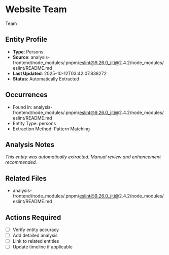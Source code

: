 # Website Team

Team

## Entity Profile
- **Type**: Persons
- **Source**: analysis-frontend/node_modules/.pnpm/eslint@9.26.0_jiti@2.4.2/node_modules/eslint/README.md
- **Last Updated**: 2025-10-12T03:42:07.838272
- **Status**: Automatically Extracted

## Occurrences
- Found in: analysis-frontend/node_modules/.pnpm/eslint@9.26.0_jiti@2.4.2/node_modules/eslint/README.md
- Entity Type: persons
- Extraction Method: Pattern Matching

## Analysis Notes
*This entity was automatically extracted. Manual review and enhancement recommended.*

## Related Files
- analysis-frontend/node_modules/.pnpm/eslint@9.26.0_jiti@2.4.2/node_modules/eslint/README.md

## Actions Required
- [ ] Verify entity accuracy
- [ ] Add detailed analysis
- [ ] Link to related entities
- [ ] Update timeline if applicable

